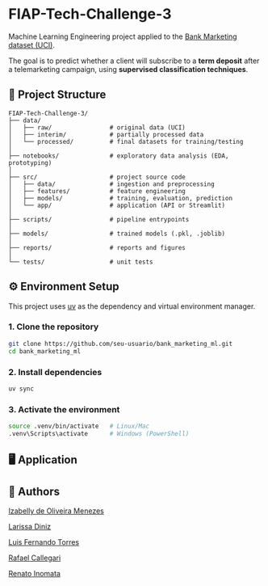 # FIAP-Tech-Challenge-3

Machine Learning Engineering project applied to the [Bank Marketing dataset (UCI)](https://archive.ics.uci.edu/dataset/222/bank+marketing).  

The goal is to predict whether a client will subscribe to a **term deposit** after a telemarketing campaign, using **supervised classification techniques**.  

## 📂 Project Structure
```
FIAP-Tech-Challenge-3/
├── data/
│   ├── raw/                # original data (UCI)
│   ├── interim/            # partially processed data
│   └── processed/          # final datasets for training/testing
│
├── notebooks/              # exploratory data analysis (EDA, prototyping)
│
├── src/                    # project source code
│   ├── data/               # ingestion and preprocessing
│   ├── features/           # feature engineering
│   ├── models/             # training, evaluation, prediction
│   └── app/                # application (API or Streamlit)
│
├── scripts/                # pipeline entrypoints
│
├── models/                 # trained models (.pkl, .joblib)
│
├── reports/                # reports and figures
│
└── tests/                  # unit tests
```

## ⚙️ Environment Setup
This project uses [uv](https://github.com/astral-sh/uv) as the dependency and virtual environment manager.


### 1. Clone the repository

```bash
git clone https://github.com/seu-usuario/bank_marketing_ml.git
cd bank_marketing_ml    
```

### 2. Install dependencies

```bash
uv sync
```

### 3. Activate the environment

```bash
source .venv/bin/activate   # Linux/Mac
.venv\Scripts\activate      # Windows (PowerShell)
```

## 🖥️ Application


## 👥 Authors

[Izabelly de Oliveira Menezes](https://github.com/izabellyomenezes)

[Larissa Diniz](https://github.com/Ldiniz737)

[Luis Fernando Torres](https://github.com/luuisotorres)

[Rafael Callegari](https://github.com/rafaelcallegari)

[Renato Inomata](https://github.com/renatoinomata)